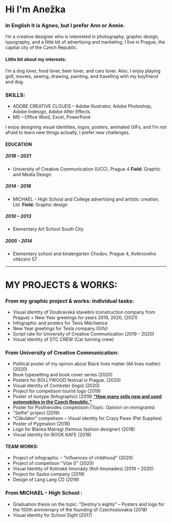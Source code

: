 # Hi I'm Anežka 
### **In English it is Agnes, but I prefer Ann or Annie.**
I’m a creative designer who is interested in photography, graphic design, typography, and a little bit of advertising and marketing. 
I live in Prague, the capital city of the Czech Republic. 

#### Little bit about my interests:
I’m a dog lover, food lover, beer lover, and cars lover. 
Also, I enjoy playing golf, movies, sewing, drawing, painting, and travelling with my boyfriend and dog.

### SKILLS:
+ ADOBE CREATIVE CLOUDS – Adobe Illustrator, Adobe Photoshop, Adobe Indesign, Adobe After Effects
+ MS – Office Word, Excel, PowerPoint

I enjoy designing visual identities, logos, posters, animated GIFs, and I’m not afraid to learn new things actually, I prefer new challenges.

#### EDUCATION
##### 2018 – 2021
+ University of Creative Communication (UCC), Prague 4
**Field:** Graphic and Media Design

##### 2014 - 2018
+ MICHAEL - High School and College advertising and artistic creation, Ltd.
**Field:** Graphic design

##### 2010 – 2013
+ Elementary Art School South City

##### 2005 - 2014
+ Elementary school and kindergarten Chodov, Prague 4, Květnového vítězství 57



---
# MY PROJECTS & WORKS:

### From my graphic project & works: Individual tasks:
+ Visual identity of Doubravská stavební (construction company from Prague) + New Year greetings for years 2019, 2020, (2021)
+ Infographic and posters for Tenis Měchenice 
+ New Year greetings for Tesla company (Gifs)
+ Script rate for University of Creative Communication (2019 – 2020)
+ Visual identity of STC CREW (Car tunning crew)

### From University of Creative Communication:
+ Political poster of my opinon about Black lives matter (All lives matter) (2020)
+ Book typesetting and book cover series (2020)
+ Posters for BOLLYWOOD festival in Prague. (2020)
+ Visual identity of Combster (logo) (2020)
+ Project for competison tourist logo (2019)
+ Poster of Isotype (Infographic) (2019) <a href="https://github.com/AnezkaJaneckova/english-for-designers/blob/main/02-intentional-aboutness/case-study.md">**"How many sells new and used automobiles in the Czech Republic."**</a>
+ Poster for Postherodes competision (Topic: Opinion on immigrants)
+ "Selfie" project (2019)
+ "Cilkulátor" competison – Visual identity for Crazy Paws (Pet Supplies)
+ Poster of Pygmalion (2018)
+ Logo for Blanka Matragi (famous fashion designer) (2018)
+ Visual identity for BOOK KAFE (2018)

#### TEAM WORKS:
+ Project of infographic – "Influences of childhood" (2020)
+ Project of competison "Vize 0" (2020)
+ Visual Identity of Kolínské limonády (Koli limonades) (2019 – 2020)
+ Project for Sazka company (2019)
+ Design of Lang Lang CD (2019)

### From MICHAEL - High School :
+ Graduation thesis on the topic: "Destiny's eights" – Posters and logo for the 100th anniversary of the founding of Czechoslovakia (2018)
+ Visual identity for School Sight (2017)
